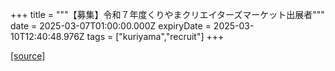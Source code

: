 +++
title = """【募集】令和７年度くりやまクリエイターズマーケット出展者"""
date = 2025-03-07T01:00:00.000Z
expiryDate = 2025-03-10T12:40:48.976Z
tags = ["kuriyama","recruit"]
+++


[[source]](https://www.town.kuriyama.hokkaido.jp/soshiki/46/16385.html)
